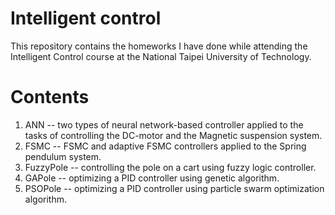 # Intelligent control
This repository contains the homeworks I have done while attending the Intelligent Control course at the National Taipei University of Technology.

# Contents
1. ANN -- two types of neural network-based controller applied to the tasks of controlling the DC-motor and the Magnetic suspension system.
2. FSMC -- FSMC and adaptive FSMC controllers applied to the Spring pendulum system.
3. FuzzyPole -- controlling the pole on a cart using fuzzy logic controller.
4. GAPole -- optimizing a PID controller using genetic algorithm.
5. PSOPole -- optimizing a PID controller using particle swarm optimization algorithm.
